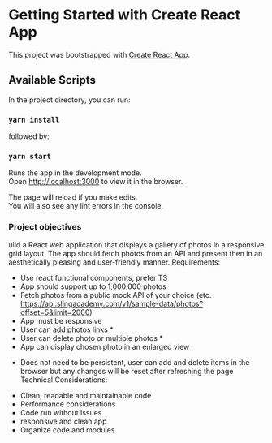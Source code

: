 # Getting Started with Create React App

This project was bootstrapped with [Create React App](https://github.com/facebook/create-react-app).

## Available Scripts

In the project directory, you can run:
### `yarn install`
followed by:
### `yarn start`

Runs the app in the development mode.\
Open [http://localhost:3000](http://localhost:3000) to view it in the browser.

The page will reload if you make edits.\
You will also see any lint errors in the console.

### Project objectives

uild a React web application that displays a gallery of photos in a responsive grid layout.
The app should fetch photos from an API and present then in an aesthetically pleasing and user-friendly
manner.
Requirements:
- Use react functional components, prefer TS
- App should support up to 1,000,000 photos
- Fetch photos from a public mock API of your choice
 (etc. https://api.slingacademy.com/v1/sample-data/photos?offset=5&limit=2000)
- App must be responsive
- User can add photos links *
- User can delete photo or multiple photos *
- App can display chosen photo in an enlarged view
* Does not need to be persistent, user can add and delete items in the browser but any changes will be 
reset after refreshing the page
Technical Considerations:
- Clean, readable and maintainable code
- Performance considerations
- Code run without issues
- responsive and clean app
- Organize code and modules
